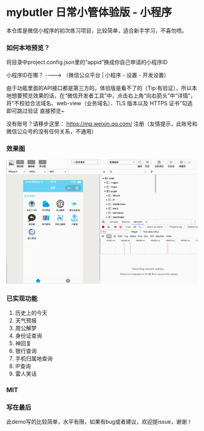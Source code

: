 # mybutler 日常小管体验版 - 小程序

本仓库是微信小程序的初次练习项目，比较简单，适合新手学习，不喜勿喷。

### 如何本地预览？

将目录中project.config.json里的“appid”换成你自己申请的小程序ID

小程序ID在哪？  ----> （微信公众平台 | 小程序 - 设置 - 开发设置）

由于功能里面的API接口都是第三方的，体验版是看不了的（Tip:有验证），所以本地想要预览效果的话，在“微信开发者工具”中，点击右上角“向右箭头”中“详情”，将“不校验合法域名、web-view（业务域名）、TLS 版本以及 HTTPS 证书”勾选即可跳过验证 直接预览~

没有账号？请移步这里： https://mp.weixin.qq.com/ 注册（友情提示，此账号和微信公众号的没有任何关系，不通用）

### 效果图

![image](https://github.com/hehaibao/mybutler/blob/master/preview.gif)

### 已实现功能

1. 历史上的今天
2. 天气预报
3. 周公解梦
4. 身份证查询
5. 神回复
6. 银行查询
7. 手机归属地查询
8. IP查询
9. 雷人笑话

### MIT

### 写在最后

此demo写的比较简单，水平有限，如果有bug或者建议，欢迎提issue，谢谢！

